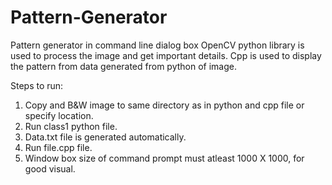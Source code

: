 # Pattern-Generator
Pattern generator in command line dialog box
OpenCV python library is used to process the image and get important details.
Cpp is used to display the pattern from data generated from python of image.

Steps to run:
1. Copy and B&W image to same directory as in python and cpp file or specify location.
2. Run class1 python file.
3. Data.txt file is generated automatically.
4. Run file.cpp file.
5. Window box size of command prompt must atleast 1000 X 1000, for good visual.
